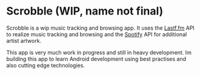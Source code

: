 # Scrobble (WIP, name not final)

Scrobble is a wip music tracking and browsing app. It uses the [Lastf.fm](https://www.last.fm) API 
to realize music tracking and browsing and the [Spotify](https://www.spotify.com) API for additional
artist artwork.

This app is very much work in progress and still in heavy development. Im building this app to learn Android 
development using best practises and also cutting edge technologies.
